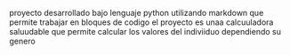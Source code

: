proyecto desarrollado bajo lenguaje python
utilizando markdown que permite trabajar en bloques de codigo
el proyecto  es unaa calcuuladora saluudable que permite calcular los valores del indiviiduo dependiendo su genero
